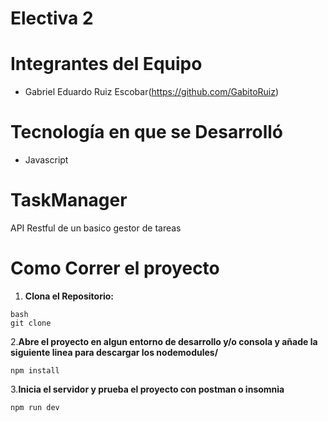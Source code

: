 # Electiva 2
# Integrantes del Equipo
- Gabriel Eduardo Ruiz Escobar(https://github.com/GabitoRuiz)
# Tecnología en que se Desarrolló
- Javascript
# TaskManager
API Restful de un basico gestor de tareas
# Como Correr el proyecto
1. **Clona el Repositorio:**
```
bash
git clone
```
2.**Abre el proyecto en algun entorno de desarrollo y/o consola y añade la siguiente linea para descargar los nodemodules/**
```
npm install
```

3.**Inicia el servidor y prueba el proyecto con postman o insomnia**
```
npm run dev
```
